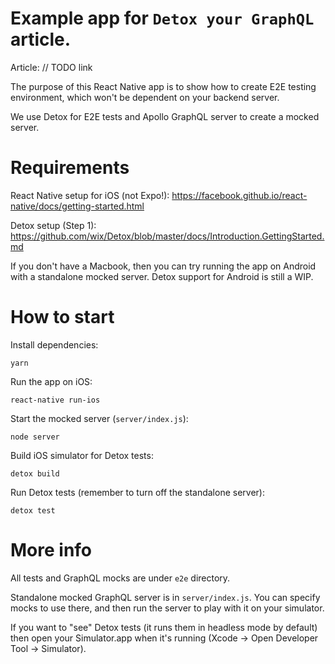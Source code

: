 # Example app for `Detox your GraphQL` article.

Article: // TODO link

The purpose of this React Native app is to show how to create E2E testing environment, which won't be dependent on your backend server.

We use Detox for E2E tests and Apollo GraphQL server to create a mocked server.

# Requirements

React Native setup for iOS (not Expo!):
https://facebook.github.io/react-native/docs/getting-started.html

Detox setup (Step 1):
https://github.com/wix/Detox/blob/master/docs/Introduction.GettingStarted.md

If you don't have a Macbook, then you can try running the app on Android with a standalone mocked server. Detox support for Android is still a WIP.

# How to start

Install dependencies:

`yarn`

Run the app on iOS:

`react-native run-ios`

Start the mocked server (`server/index.js`):

`node server`

Build iOS simulator for Detox tests:

`detox build`

Run Detox tests (remember to turn off the standalone server):

`detox test`

# More info

All tests and GraphQL mocks are under `e2e` directory.

Standalone mocked GraphQL server is in `server/index.js`. You can specify mocks to use there, and then run the server to play with it on your simulator.

If you want to "see" Detox tests (it runs them in headless mode by default) then open your Simulator.app when it's running (Xcode -> Open Developer Tool -> Simulator).
